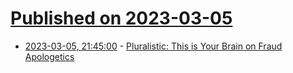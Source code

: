 # [Published on 2023-03-05](index.md)

* [2023-03-05, 21:45:00](https://soylentnews.org/article.pl?sid=23/03/05/0228245&from=rss) - [Pluralistic: This is Your Brain on Fraud Apologetics](https://soylentnews.org/article.pl?sid=23/03/05/0228245&from=rss)
